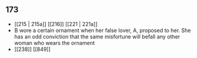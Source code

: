 ## 173
- [[215 | 215a]] [[216]] [[221 | 221a]] 
- B wore a certain ornament when her false lover, A, proposed to her. She has an odd conviction that the same misfortune will befall any other woman who wears the ornament
- [[238]] [[849]] 

